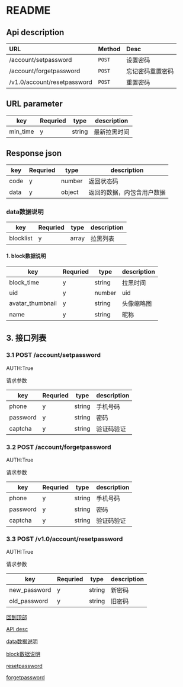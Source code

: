 # README

## Api description

URL                                   | Method | Desc
:------------------------------------ | :----- | :-------
/account/setpassword        | `POST` | 设置密码
/account/forgetpassword    | `POST` | 忘记密码重置密码
/v1.0/account/resetpassword | `POST` | 重置密码

## URL parameter

key      | Requried | type   | description
-------- | -------- | ------ | -----------
min_time | y        | string | 最新拉黑时间

## Response json

key  | Requried | type   | description
---- | -------- | ------ | -------------
code | y        | number | 返回状态码
data | y        | object | 返回的数据，内包含用户数据

### data数据说明

key       | Requried | type  | description
--------- | -------- | ----- | -----------
blocklist | y        | array | 拉黑列表

#### 1. block数据说明

key              | Requried | type   | description
---------------- | -------- | ------ | -----------
block_time       | y        | string | 拉黑时间
uid              | y        | number | uid
avatar_thumbnail | y        | string | 头像缩略图
name             | y        | string | 昵称

## 3. 接口列表

### 3.1 POST /account/setpassword

AUTH:True

请求参数

key      | Requried | type   | description
-------- | -------- | ------ | -----------
phone    | y        | string | 手机号码
password | y        | string | 密码
captcha  | y        | string | 验证码验证

### 3.2 POST /account/forgetpassword

AUTH:True

请求参数

key      | Requried | type   | description
-------- | -------- | ------ | -----------
phone    | y        | string | 手机号码
password | y        | string | 密码
captcha  | y        | string | 验证码验证

### 3.3 POST /v1.0/account/resetpassword

AUTH:True

请求参数

key          | Requried | type   | description
------------ | -------- | ------ | -----------
new_password | y        | string | 新密码
old_password | y        | string | 旧密码


[回到顶部](#readme)

[API desc](#api-description)

[data数据说明](#data数据说明)

[block数据说明](#1-block数据说明)

[resetpassword](#33-post-/v1.0/account/resetpassword)

[forgetpassword](#32-post-accountforgetpassword)
